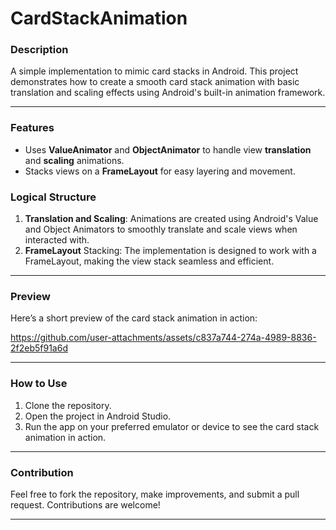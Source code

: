 # CardStackAnimation

### Description
A simple implementation to mimic card stacks in Android. This project demonstrates how to create a smooth card stack animation with basic translation and scaling effects using Android's built-in animation framework.

---

### Features
- Uses **ValueAnimator** and **ObjectAnimator** to handle view **translation** and **scaling** animations.
- Stacks views on a **FrameLayout** for easy layering and movement.

### Logical Structure
1. **Translation and Scaling**: Animations are created using Android's Value and Object Animators to smoothly translate and scale views when interacted with.
2. **FrameLayout** Stacking: The implementation is designed to work with a FrameLayout, making the view stack seamless and efficient.

---

### Preview
Here’s a short preview of the card stack animation in action:



https://github.com/user-attachments/assets/c837a744-274a-4989-8836-2f2eb5f91a6d



---

### How to Use
1. Clone the repository.
2. Open the project in Android Studio.
3. Run the app on your preferred emulator or device to see the card stack animation in action.

---

### Contribution
Feel free to fork the repository, make improvements, and submit a pull request. Contributions are welcome!

---
